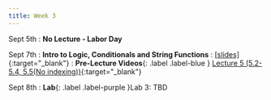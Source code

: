 ```yaml
---
title: Week 3
---
```

Sept 5th
: **No Lecture - Labor Day**

Sept 7th
: **Intro to Logic, Conditionals and String Functions**
  : [\[slides\]](https://docs.google.com/presentation/d/14iqUn3TEQRYpN5DeLk1k7bMaAuoM0YxikMXg1xwyNr4/edit?usp=sharing&resourcekey=0-xzhgcFyd7iNBIdvuglrPNA){:target="_blank"}
: **Pre-Lecture Videos**{: .label .label-blue } [Lecture 5 (5.2-5.4, 5.5(No indexing))](https://youtube.com/playlist?list=PLr509y092L28AOrUdphblWlh_sJYcu4RR){:target="_blank"}

Sept 8th
: **Lab**{: .label .label-purple }Lab 3: TBD
